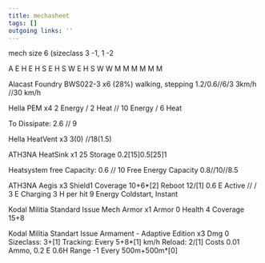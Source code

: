 ```yaml
---
title: mechasheet  
tags: []
outgoing links: ''  
---
```


  mech size 6 (sizeclass 3 -1, 1 -2

A
E H
E H S
E H S W
E H S W W
M M M M M M


Alacast Foundry BWS022-3 x6 (28%)
walking, stepping
1.2/0.6//6/3
3km/h  //30 km/h

Hella PEM x4
2 Energy / 2 Heat // 10 Energy / 6 Heat

To Dissipate: 2.6 // 9

Hella HeatVent x3
3(0) //18(1.5)

ATH3NA HeatSink x1
25 Storage
0.2[15]0.5[25]1

Heatsystem free Capacity:
0.6 // 10
Free Energy Capacity
0.8//10//8.5

ATH3NA Aegis x3
Shield1
Coverage 10+6*[2]
Reboot 12/[1]
0.6 E Active // / 3 E Charging
3 H per hit
9 Energy Coldstart, Instant

Kodal Militia Standard Issue Mech Armor x1
Armor 0
Health 4
Coverage 15+8


Kodal Militia Standart Issue Armament - Adaptive Edition x3
Dmg 0
Sizeclass: 3+[1]
Tracking: Every 5+8*[1] km/h
Reload: 2/[1]
Costs 0.01 Ammo, 0.2 E 0.6H
Range -1 Every 500m+500m*[0]
